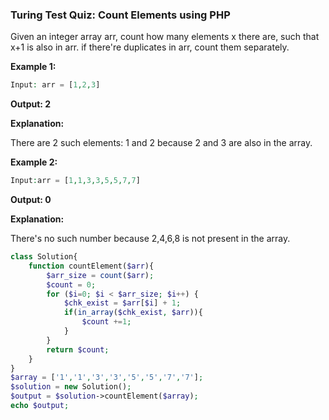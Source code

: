 ### **Turing Test Quiz: Count Elements using PHP**
Given an integer array arr, count how many elements x there are, such that x+1 is also in arr. if there're duplicates in arr, count them separately.

**Example 1:**

```php  
Input: arr = [1,2,3]
```

**Output: 2**

**Explanation:**

There are 2 such elements: 1 and 2 because 2 and 3 are also in the array.

**Example 2:**

```php 
Input:arr = [1,1,3,3,5,5,7,7]
```

**Output: 0**
 
**Explanation:**

There's no such number because 2,4,6,8 is not present in the array.

```php
class Solution{
	function countElement($arr){
		$arr_size = count($arr);
		$count = 0;
		for ($i=0; $i < $arr_size; $i++) { 
			$chk_exist = $arr[$i] + 1;
			if(in_array($chk_exist, $arr)){
				$count +=1;
			}
		}
		return $count;
	}
}
$array = ['1','1','3','3','5','5','7','7'];
$solution = new Solution();
$output = $solution->countElement($array);
echo $output;
```

</pre>